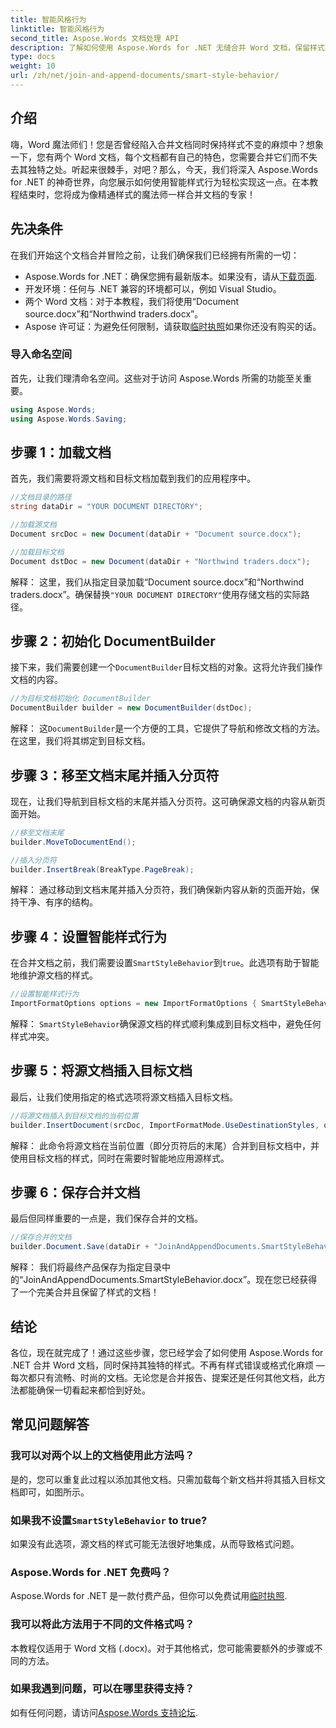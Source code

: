```yaml
---
title: 智能风格行为
linktitle: 智能风格行为
second_title: Aspose.Words 文档处理 API
description: 了解如何使用 Aspose.Words for .NET 无缝合并 Word 文档，保留样式并确保专业结果。
type: docs
weight: 10
url: /zh/net/join-and-append-documents/smart-style-behavior/
---
```

## 介绍

嗨，Word 魔法师们！您是否曾经陷入合并文档同时保持样式不变的麻烦中？想象一下，您有两个 Word 文档，每个文档都有自己的特色，您需要合并它们而不失去其独特之处。听起来很棘手，对吧？那么，今天，我们将深入 Aspose.Words for .NET 的神奇世界，向您展示如何使用智能样式行为轻松实现这一点。在本教程结束时，您将成为像精通样式的魔法师一样合并文档的专家！

## 先决条件

在我们开始这个文档合并冒险之前，让我们确保我们已经拥有所需的一切：

-  Aspose.Words for .NET：确保您拥有最新版本。如果没有，请从[下载页面](https://releases.aspose.com/words/net/).
- 开发环境：任何与 .NET 兼容的环境都可以，例如 Visual Studio。
- 两个 Word 文档：对于本教程，我们将使用“Document source.docx”和“Northwind traders.docx”。
-  Aspose 许可证：为避免任何限制，请获取[临时执照](https://purchase.aspose.com/temporary-license/)如果你还没有购买的话。

### 导入命名空间

首先，让我们理清命名空间。这些对于访问 Aspose.Words 所需的功能至关重要。

```csharp
using Aspose.Words;
using Aspose.Words.Saving;
```

## 步骤 1：加载文档

首先，我们需要将源文档和目标文档加载到我们的应用程序中。

```csharp
//文档目录的路径
string dataDir = "YOUR DOCUMENT DIRECTORY";

//加载源文档
Document srcDoc = new Document(dataDir + "Document source.docx");

//加载目标文档
Document dstDoc = new Document(dataDir + "Northwind traders.docx");
```

解释：
这里，我们从指定目录加载“Document source.docx”和“Northwind traders.docx”。确保替换`"YOUR DOCUMENT DIRECTORY"`使用存储文档的实际路径。

## 步骤 2：初始化 DocumentBuilder

接下来，我们需要创建一个`DocumentBuilder`目标文档的对象。这将允许我们操作文档的内容。

```csharp
//为目标文档初始化 DocumentBuilder
DocumentBuilder builder = new DocumentBuilder(dstDoc);
```

解释：
这`DocumentBuilder`是一个方便的工具，它提供了导航和修改文档的方法。在这里，我们将其绑定到目标文档。

## 步骤 3：移至文档末尾并插入分页符

现在，让我们导航到目标文档的末尾并插入分页符。这可确保源文档的内容从新页面开始。

```csharp
//移至文档末尾
builder.MoveToDocumentEnd();

//插入分页符
builder.InsertBreak(BreakType.PageBreak);
```

解释：
通过移动到文档末尾并插入分页符，我们确保新内容从新的页面开始，保持干净、有序的结构。

## 步骤 4：设置智能样式行为

在合并文档之前，我们需要设置`SmartStyleBehavior`到`true`。此选项有助于智能地维护源文档的样式。

```csharp
//设置智能样式行为
ImportFormatOptions options = new ImportFormatOptions { SmartStyleBehavior = true };
```

解释：
`SmartStyleBehavior`确保源文档的样式顺利集成到目标文档中，避免任何样式冲突。

## 步骤 5：将源文档插入目标文档

最后，让我们使用指定的格式选项将源文档插入目标文档。

```csharp
//将源文档插入到目标文档的当前位置
builder.InsertDocument(srcDoc, ImportFormatMode.UseDestinationStyles, options);
```

解释：
此命令将源文档在当前位置（即分页符后的末尾）合并到目标文档中，并使用目标文档的样式，同时在需要时智能地应用源样式。

## 步骤 6：保存合并文档

最后但同样重要的一点是，我们保存合并的文档。

```csharp
//保存合并的文档
builder.Document.Save(dataDir + "JoinAndAppendDocuments.SmartStyleBehavior.docx");
```

解释：
我们将最终产品保存为指定目录中的“JoinAndAppendDocuments.SmartStyleBehavior.docx”。现在您已经获得了一个完美合并且保留了样式的文档！

## 结论

各位，现在就完成了！通过这些步骤，您已经学会了如何使用 Aspose.Words for .NET 合并 Word 文档，同时保持其独特的样式。不再有样式错误或格式化麻烦 — 每次都只有流畅、时尚的文档。无论您是合并报告、提案还是任何其他文档，此方法都能确保一切看起来都恰到好处。

## 常见问题解答

### 我可以对两个以上的文档使用此方法吗？
是的，您可以重复此过程以添加其他文档。只需加载每个新文档并将其插入目标文档即可，如图所示。

### 如果我不设置`SmartStyleBehavior` to true?
如果没有此选项，源文档的样式可能无法很好地集成，从而导致格式问题。

### Aspose.Words for .NET 免费吗？
 Aspose.Words for .NET 是一款付费产品，但你可以免费试用[临时执照](https://purchase.aspose.com/temporary-license/).

### 我可以将此方法用于不同的文件格式吗？
本教程仅适用于 Word 文档 (.docx)。对于其他格式，您可能需要额外的步骤或不同的方法。

### 如果我遇到问题，可以在哪里获得支持？
如有任何问题，请访问[Aspose.Words 支持论坛](https://forum.aspose.com/c/words/8).
